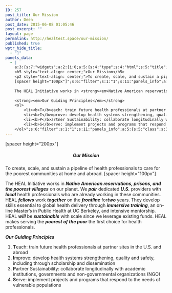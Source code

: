 ```yaml
---
ID: 257
post_title: Our Mission
author: Deen
post_date: 2015-06-08 01:05:46
post_excerpt: ""
layout: page
permalink: http://healtest.space/our-mission/
published: true
wptr_hide_title:
  - "1"
panels_data:
  - |
    a:3:{s:7:"widgets";a:2:{i:0;a:5:{s:4:"type";s:4:"html";s:5:"title";s:0:"";s:4:"text";s:255:"[spacer height="200px"]
    <h5 style="text-align: center;">Our Mission</h5>
    <p2 style="text-align: center;">To create, scale, and sustain a pipeline of health professionals to care for the poorest communities at home and abroad.</p2>
    [spacer height="100px"]";s:6:"filter";s:1:"1";s:11:"panels_info";a:6:{s:5:"class";s:30:"WP_Widget_Black_Studio_TinyMCE";s:3:"raw";b:0;s:4:"grid";i:0;s:4:"cell";i:0;s:2:"id";i:0;s:5:"style";a:3:{s:10:"background";s:7:"#ffffff";s:27:"background_image_attachment";i:567;s:18:"background_display";s:5:"cover";}}}i:1;a:5:{s:4:"type";s:4:"html";s:5:"title";s:0:"";s:4:"text";s:1465:"&nbsp;
    
    The HEAL Initiative works in <strong><em>Native American reservations, prisons, and the poorest villages</em></strong> on our planet. We <strong><em>pair</em></strong> dedicated <strong><em>U.S.</em></strong> providers with <strong><em>local</em></strong> health professionals who are already working in these communities. HEAL <strong><em>fellows</em></strong> work <strong><em>together</em></strong> on the <strong><em>frontline</em></strong> for<strong><em>two</em></strong> years. They develop skills essential to global health delivery through <strong><em>immersive training</em></strong>, an on-line Master’s in Public Health at UC Berkeley, and intensive mentorship. HEAL <strong><em>will</em></strong> be <strong><em>sustainable</em></strong> with scale since we leverage existing funds. HEAL makes serving the <strong><em>poorest of the poor</em></strong> the first choice for health professionals.
    
    <strong><em>Our Guiding Principles</em></strong>
    <ol>
    	<li><b>T</b>each: train future health professionals at partner sites in the U.S. and abroad</li>
    	<li><b>I</b>mprove: develop health systems strengthening, quality and safety, including through scholarship and dissemination</li>
    	<li><b>P</b>artner Sustainability: collaborate longitudinally with academic institutions, governments and non-governmental organizations (NGO)</li>
    	<li><b>S</b>erve: implement projects and programs that respond to the needs of vulnerable populations</li>
    </ol>";s:6:"filter";s:1:"1";s:11:"panels_info";a:5:{s:5:"class";s:30:"WP_Widget_Black_Studio_TinyMCE";s:4:"grid";i:0;s:4:"cell";i:0;s:2:"id";i:1;s:5:"style";a:4:{s:7:"padding";s:4:"2.5%";s:10:"background";s:7:"#ffffff";s:27:"background_image_attachment";b:0;s:18:"background_display";s:5:"cover";}}}}s:5:"grids";a:1:{i:0;a:2:{s:5:"cells";i:1;s:5:"style";a:3:{s:11:"row_stretch";s:14:"full-stretched";s:10:"background";s:7:"#e6e6e6";s:18:"background_display";s:4:"tile";}}}s:10:"grid_cells";a:1:{i:0;a:2:{s:4:"grid";i:0;s:6:"weight";i:1;}}}
---
```

[spacer height="200px"]
<h5 style="text-align: center;">Our Mission</h5>
<p2 style="text-align: center;">To create, scale, and sustain&nbsp;a pipeline of health professionals to care for the poorest communities at home and abroad.</p2>
[spacer height="100px"]&nbsp;

The HEAL Initiative works in <strong><em>Native American reservations, prisons, and the poorest villages</em></strong> on our planet. We <strong><em>pair</em></strong> dedicated <strong><em>U.S.</em></strong> providers with <strong><em>local</em></strong> health professionals who are already working in these communities. HEAL <strong><em>fellows</em></strong> work <strong><em>together</em></strong> on the <strong><em>frontline</em></strong> for<strong><em>two</em></strong> years. They develop skills essential to global health delivery through <strong><em>immersive training</em></strong>, an on-line Master’s in Public Health at UC Berkeley, and intensive mentorship. HEAL <strong><em>will</em></strong> be <strong><em>sustainable</em></strong> with scale since we leverage existing funds. HEAL makes serving the <strong><em>poorest of the poor</em></strong> the first choice for health professionals.

<strong><em>Our Guiding Principles</em></strong>
<ol>
	<li><b>T</b>each: train future health professionals at partner sites in the U.S. and abroad</li>
	<li><b>I</b>mprove: develop health systems strengthening, quality and safety, including through scholarship and dissemination</li>
	<li><b>P</b>artner Sustainability: collaborate longitudinally with academic institutions, governments and non-governmental organizations (NGO)</li>
	<li><b>S</b>erve: implement projects and programs that respond to the needs of vulnerable populations</li>
</ol>